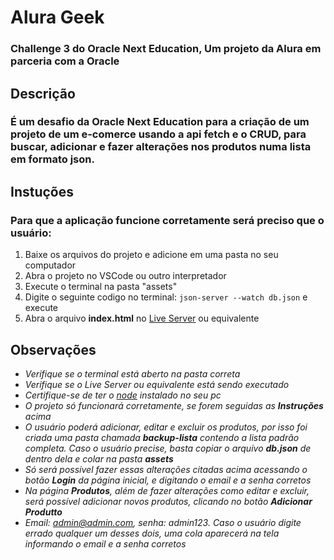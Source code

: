 # Alura Geek
### Challenge 3 do Oracle Next Education, Um projeto da Alura em parceria com a Oracle

## Descrição
### É um desafio da Oracle Next Education para a criação de um projeto de um e-comerce usando a api fetch e o CRUD, para buscar, adicionar e fazer alterações nos produtos numa lista em formato json.

## Instuções
### Para que a aplicação funcione corretamente será preciso que o usuário:
1. Baixe os arquivos do projeto e adicione em uma pasta no seu computador
2. Abra o projeto no VSCode ou outro interpretador
3. Execute o terminal na pasta "assets"
4. Digite o seguinte codigo no terminal: `json-server --watch db.json` e execute
5. Abra o arquivo **index.html** no [Live Server](https://marketplace.visualstudio.com/items?itemName=ritwickdey.LiveServer) ou equivalente

## Observações
- *Verifique se o terminal está aberto na pasta correta*
- *Verifique se o Live Server ou equivalente está sendo executado*
- *Certifique-se de ter o [node](https://nodejs.org/en/) instalado no seu pc*
- *O projeto só funcionará corretamente, se forem seguidas as **Instruções** acima*
- *O usuário poderá adicionar, editar e excluir os produtos, por isso foi criada uma pasta chamada **backup-lista** contendo a lista padrão completa. Caso o usuário precise, basta copiar o arquivo **db.json** de dentro dela e colar na pasta **assets***
- *Só será possível fazer essas alterações citadas acima acessando o botão **Login** da página inicial, e digitando o email e a senha corretos*
- *Na página **Produtos**, além de fazer alterações como editar e excluir, será possível adicionar novos produtos, clicando no botão **Adicionar Produtto***
- *Email: admin@admin.com, senha: admin123. Caso o usuário digite errado qualquer um desses dois, uma cola aparecerá na tela informando o email e a senha corretos*
